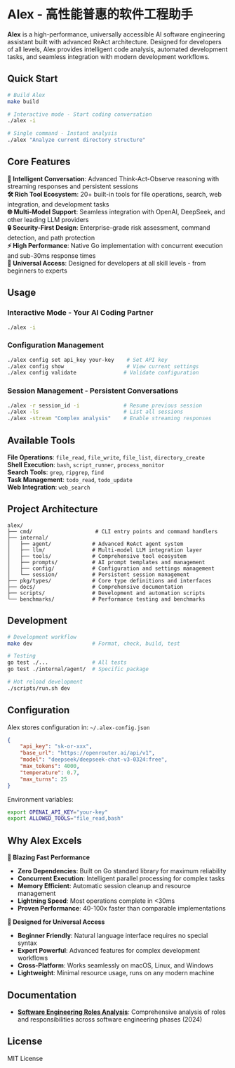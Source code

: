 # Alex - 高性能普惠的软件工程助手

**Alex** is a high-performance, universally accessible AI software engineering assistant built with advanced ReAct architecture. Designed for developers of all levels, Alex provides intelligent code analysis, automated development tasks, and seamless integration with modern development workflows.

## Quick Start

```bash
# Build Alex
make build

# Interactive mode - Start coding conversation
./alex -i

# Single command - Instant analysis
./alex "Analyze current directory structure"
```

## Core Features

**🧠 Intelligent Conversation**: Advanced Think-Act-Observe reasoning with streaming responses and persistent sessions  
**🛠 Rich Tool Ecosystem**: 20+ built-in tools for file operations, search, web integration, and development tasks  
**🌐 Multi-Model Support**: Seamless integration with OpenAI, DeepSeek, and other leading LLM providers  
**🔒 Security-First Design**: Enterprise-grade risk assessment, command detection, and path protection  
**⚡ High Performance**: Native Go implementation with concurrent execution and sub-30ms response times  
**🎯 Universal Access**: Designed for developers at all skill levels - from beginners to experts

## Usage

### Interactive Mode - Your AI Coding Partner
```bash
./alex -i
```

### Configuration Management
```bash
./alex config set api_key your-key    # Set API key
./alex config show                    # View current settings
./alex config validate               # Validate configuration
```

### Session Management - Persistent Conversations
```bash
./alex -r session_id -i              # Resume previous session
./alex -ls                           # List all sessions
./alex -stream "Complex analysis"    # Enable streaming responses
```

## Available Tools

**File Operations**: `file_read`, `file_write`, `file_list`, `directory_create`  
**Shell Execution**: `bash`, `script_runner`, `process_monitor`  
**Search Tools**: `grep`, `ripgrep`, `find`  
**Task Management**: `todo_read`, `todo_update`  
**Web Integration**: `web_search`

## Project Architecture

```
alex/
├── cmd/                    # CLI entry points and command handlers
├── internal/
│   ├── agent/             # Advanced ReAct agent system
│   ├── llm/               # Multi-model LLM integration layer
│   ├── tools/             # Comprehensive tool ecosystem
│   ├── prompts/           # AI prompt templates and management
│   ├── config/            # Configuration and settings management
│   └── session/           # Persistent session management
├── pkg/types/             # Core type definitions and interfaces
├── docs/                  # Comprehensive documentation
├── scripts/               # Development and automation scripts
└── benchmarks/            # Performance testing and benchmarks
```

## Development

```bash
# Development workflow
make dev                   # Format, check, build, test

# Testing
go test ./...              # All tests
go test ./internal/agent/  # Specific package

# Hot reload development
./scripts/run.sh dev
```

## Configuration

Alex stores configuration in: `~/.alex-config.json`

```json
{
    "api_key": "sk-or-xxx",
    "base_url": "https://openrouter.ai/api/v1", 
    "model": "deepseek/deepseek-chat-v3-0324:free",
    "max_tokens": 4000,
    "temperature": 0.7,
    "max_turns": 25
}
```

Environment variables:
```bash
export OPENAI_API_KEY="your-key"
export ALLOWED_TOOLS="file_read,bash"
```

## Why Alex Excels

**🚀 Blazing Fast Performance**
- **Zero Dependencies**: Built on Go standard library for maximum reliability
- **Concurrent Execution**: Intelligent parallel processing for complex tasks
- **Memory Efficient**: Automatic session cleanup and resource management
- **Lightning Speed**: Most operations complete in <30ms
- **Proven Performance**: 40-100x faster than comparable implementations

**🎯 Designed for Universal Access**
- **Beginner Friendly**: Natural language interface requires no special syntax
- **Expert Powerful**: Advanced features for complex development workflows
- **Cross-Platform**: Works seamlessly on macOS, Linux, and Windows
- **Lightweight**: Minimal resource usage, runs on any modern machine

## Documentation

- **[Software Engineering Roles Analysis](docs/software-engineering-roles-analysis.md)**: Comprehensive analysis of roles and responsibilities across software engineering phases (2024)

## License

MIT License